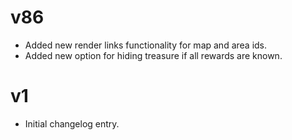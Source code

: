 # v86

* Added new render links functionality for map and area ids.
* Added new option for hiding treasure if all rewards are known.

# v1

* Initial changelog entry.
